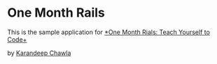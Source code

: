 # One Month Rails
This is the sample application for 
[*One Month Rials: Teach Yourself to Code+](http://onemonthrails.com)

by [Karandeep Chawla](http://ikarandeep.com)
